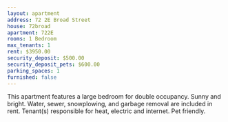 ```yaml
---
layout: apartment
address: 72 2E Broad Street
house: 72broad
apartment: 722E
rooms: 1 Bedroom
max_tenants: 1
rent: $3950.00
security_deposit: $500.00
security_deposit_pets: $600.00
parking_spaces: 1
furnished: false
---
```


This apartment features a large bedroom for double occupancy. Sunny and bright.
Water, sewer, snowplowing, and garbage removal are included in rent. Tenant(s)
responsible for heat, electric and internet. Pet friendly.
